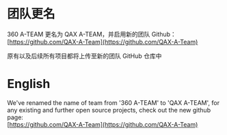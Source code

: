 # 团队更名
360 A-TEAM 更名为 QAX A-TEAM，并启用新的团队 Github：    
[https://github.com/QAX-A-Team](https://github.com/QAX-A-Team)

原有以及后续所有项目都将上传至新的团队 GitHub 仓库中


# English
We've renamed the name of team from '360 A-TEAM' to 'QAX A-TEAM', for any existing and further open source projects, check out the new github page:   
[https://github.com/QAX-A-Team](https://github.com/QAX-A-Team)

